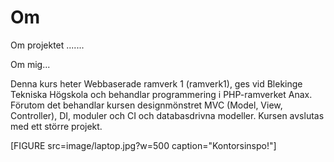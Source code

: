 
Om
=========================

Om projektet .......

Om mig...

Denna kurs heter Webbaserade ramverk 1 (ramverk1), ges vid Blekinge Tekniska Högskola och behandlar programmering i PHP-ramverket Anax. Förutom det behandlar kursen designmönstret MVC (Model, View, Controller), DI, moduler och CI och databasdrivna modeller. Kursen avslutas med ett större projekt.

[FIGURE src=image/laptop.jpg?w=500 caption="Kontorsinspo!"]
